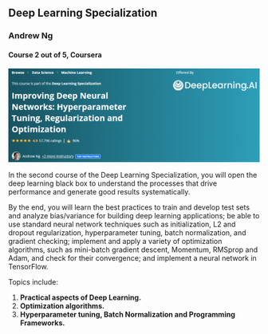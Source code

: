 ## Deep Learning Specialization 
### Andrew Ng
#### Course 2 out of 5, Coursera

<p align="center">
  <img src="Improving DNN.png">
</p>

In the second course of the Deep Learning Specialization, you will open the deep learning black box to understand the processes that drive performance and generate good results systematically. 

By the end, you will learn the best practices to train and develop test sets and analyze bias/variance for building deep learning applications; be able to use standard neural network techniques such as initialization, L2 and dropout regularization, hyperparameter tuning, batch normalization, and gradient checking; implement and apply a variety of optimization algorithms, such as mini-batch gradient descent, Momentum, RMSprop and Adam, and check for their convergence; and implement a neural network in TensorFlow.

Topics include:
1. **Practical aspects of Deep Learning.**
2. **Optimization algorithms.**
3. **Hyperparameter tuning, Batch Normalization and Programming Frameworks.**